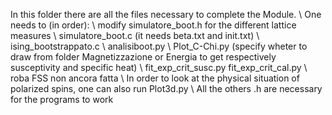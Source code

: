 In this folder there are all the files necessary to complete the Module.
\\
One needs to (in order):
\\
modify simulatore_boot.h for the different lattice measures
\\
simulatore_boot.c (it needs beta.txt and init.txt)
\\
ising_bootstrappato.c
\\
analisiboot.py
\\
Plot_C-Chi.py (specify wheter to draw from folder Magnetizzazione or Energia to get respectively susceptivity and specific heat)
\\
fit_exp_crit_susc.py  fit_exp_crit_cal.py
\\
roba FSS non ancora fatta
\\
In order to look at the physical situation of polarized spins, one can also run Plot3d.py
\\
All the others .h are necessary for the programs to work
